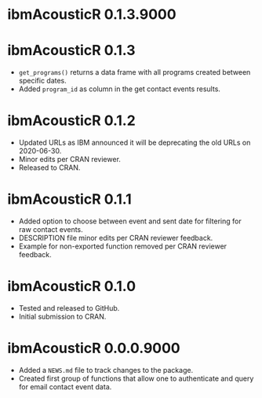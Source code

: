 # ibmAcousticR 0.1.3.9000


# ibmAcousticR 0.1.3

* `get_programs()` returns a data frame with all programs created between specific dates.
* Added `program_id` as column in the get contact events results.

# ibmAcousticR 0.1.2

* Updated URLs as IBM announced it will be deprecating the old URLs on 2020-06-30.
* Minor edits per CRAN reviewer.
* Released to CRAN.

# ibmAcousticR 0.1.1

* Added option to choose between event and sent date for filtering for raw contact events.
* DESCRIPTION file minor edits per CRAN reviewer feedback.
* Example for non-exported function removed per CRAN reviewer feedback.

# ibmAcousticR 0.1.0

* Tested and released to GitHub.
* Initial submission to CRAN.

# ibmAcousticR 0.0.0.9000

* Added a `NEWS.md` file to track changes to the package.
* Created first group of functions that allow one to authenticate and query for email contact event data.

